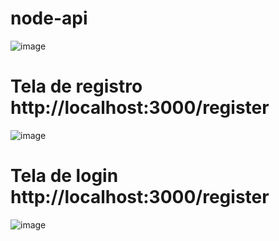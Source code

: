 # node-api
![image](https://github.com/z4l1nux/node-api/assets/124527204/3491f5b6-4d8f-43b8-946f-0fc97781c89a)

# Tela de registro http://localhost:3000/register
![image](https://github.com/z4l1nux/node-api/assets/124527204/ef96e102-40b1-4513-a33b-360c91816609)

# Tela de login http://localhost:3000/register
![image](https://github.com/z4l1nux/node-api/assets/124527204/bedb7c7b-48e6-4260-aea5-36879af8d477)

